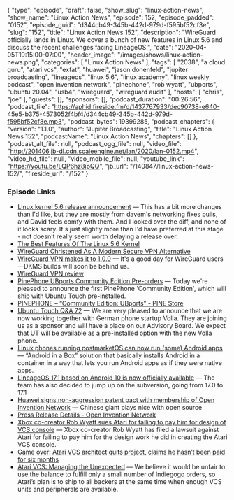 {
  "type": "episode",
  "draft": false,
  "show_slug": "linux-action-news",
  "show_name": "Linux Action News",
  "episode": 152,
  "episode_padded": "0152",
  "episode_guid": "d344cb49-345b-442d-979d-f595bf52cf3e",
  "slug": "152",
  "title": "Linux Action News 152",
  "description": "WireGuard officially lands in Linux. We cover a bunch of new features in Linux 5.6 and discuss the recent challenges facing LineageOS.",
  "date": "2020-04-05T19:15:00-07:00",
  "header_image": "/images/shows/linux-action-news.png",
  "categories": [
    "Linux Action News"
  ],
  "tags": [
    "2038",
    "a cloud guru",
    "atari vcs",
    "exfat",
    "huawei",
    "jason donenfeld",
    "jupiter broadcasting",
    "lineageos",
    "linux 5.6",
    "linux academy",
    "linux weekly podcast",
    "open invention network",
    "pinephone",
    "rob wyatt",
    "ubports",
    "ubuntu 20.04",
    "usb4",
    "wireguard",
    "wireguard audit"
  ],
  "hosts": [
    "chris",
    "joe"
  ],
  "guests": [],
  "sponsors": [],
  "podcast_duration": "00:26:56",
  "podcast_file": "https://aphid.fireside.fm/d/1437767933/dec90738-e640-45e5-b375-4573052f4bf4/d344cb49-345b-442d-979d-f595bf52cf3e.mp3",
  "podcast_bytes": 19399285,
  "podcast_chapters": {
    "version": "1.1.0",
    "author": "Jupiter Broadcasting",
    "title": "Linux Action News 152",
    "podcastName": "Linux Action News",
    "chapters": []
  },
  "podcast_alt_file": null,
  "podcast_ogg_file": null,
  "video_file": "http://201406.jb-dl.cdn.scaleengine.net/lan/2020/lan-0152.mp4",
  "video_hd_file": null,
  "video_mobile_file": null,
  "youtube_link": "https://youtu.be/LQP6hz8ipQQ",
  "jb_url": "/140847/linux-action-news-152/",
  "fireside_url": "/152"
}


### Episode Links

  * [Linux kernel 5.6 release announcement](https://lkml.org/lkml/2020/3/29/379 "Linux kernel 5.6 release announcement") — This has a bit more changes than I'd like, but they are mostly from davem's networking fixes pulls, and David feels comfy with them. And I looked over the diff, and none of it looks scary. It's just slightly more than I'd have preferred at this stage - not doesn't really seem worth delaying a release over. 
  * [The Best Features Of The Linux 5.6 Kernel](https://www.phoronix.com/scan.php?page=news_item&px=Linux-5.6-The-Best-Features "The Best Features Of The Linux 5.6 Kernel")
  * [WireGuard Christened As A Modern Secure VPN Alternative](https://www.phoronix.com/scan.php?page=news_item&px=WireGuard-1.0.0-Released "WireGuard Christened As A Modern Secure VPN Alternative")
  * [WireGuard VPN makes it to 1.0.0](https://arstechnica.com/gadgets/2020/03/wireguard-vpn-makes-it-to-1-0-0-and-into-the-next-linux-kernel/ "WireGuard VPN makes it to 1.0.0") — It's a good day for WireGuard users—DKMS builds will soon be behind us.
  * [WireGuard VPN review](https://arstechnica.com/gadgets/2018/08/wireguard-vpn-review-fast-connections-amaze-but-windows-support-needs-to-happen/ "WireGuard VPN review")
  * [PinePhone UBports Community Edition Pre-orders](https://ubports.com/blog/ubports-blog-1/post/pinephone-ubports-community-edition-pre-orders-are-open-271 "PinePhone UBports Community Edition Pre-orders") — Today we're pleased to announce the first PinePhone 'Community Edition', which will ship with Ubuntu Touch pre-installed.
  * [PINEPHONE – “Community Edition: UBports” - PINE Store](https://store.pine64.org/?product=pinephone-community-edition-ubports-limited-edition-linux-smartphone "PINEPHONE – “Community Edition: UBports” - PINE Store")
  * [Ubuntu Touch Q&A 72](https://ubports.com/blog/ubports-blog-1/post/ubuntu-touch-q-a-72-268 "Ubuntu Touch Q&A 72") — We are very pleased to announce that we are now working together with German phone startup Volla. They are joining us as a sponsor and will have a place on our Advisory Board. We expect that UT will be available as a pre-installed option with the new Volla phone.
  * [Linux phones running postmarketOS can now run (some) Android apps](https://liliputing.com/2020/03/linux-phones-running-postmarketos-can-now-run-some-android-apps-thanks-to-anbox.html "Linux phones running postmarketOS can now run \(some\) Android apps") — “Android in a Box” solution that basically installs Android in a container in a way that lets you run Android apps as if they were native apps.
  * [LineageOS 17.1 based on Android 10 is now officially available](https://www.xda-developers.com/lineageos-17-1-android-10-officially-available/ "LineageOS 17.1 based on Android 10 is now officially available") — The team has also decided to jump up on the subversion, going from 17.0 to 17.1
  * [Huawei signs non-aggression patent pact with membership of Open Invention Network](https://www.theregister.co.uk/2020/04/02/huawei_open_invention_network/ "Huawei signs non-aggression patent pact with membership of Open Invention Network") — Chinese giant plays nice with open source
  * [Press Release Details - Open Invention Network](https://www.openinventionnetwork.com/pressrelease_details/?id=103 "Press Release Details - Open Invention Network")
  * [Xbox co-creator Rob Wyatt sues Atari for failing to pay him for design of VCS console](https://venturebeat.com/2020/04/02/xbox-co-creator-rob-wyatt-sues-atari-for-failing-to-pay-him-for-design-of-vcs-console/ "Xbox co-creator Rob Wyatt sues Atari for failing to pay him for design of VCS console") — Xbox co-creator Rob Wyatt has filed a lawsuit against Atari for failing to pay him for the design work he did in creating the Atari VCS console.
  * [Game over: Atari VCS architect quits project, claims he hasn’t been paid for six months](https://www.theregister.co.uk/2019/10/08/atari_architect_quits/ "Game over: Atari VCS architect quits project, claims he hasn’t been paid for six months")
  * [Atari VCS: Managing the Unexpected](https://medium.com/@atarivcs/atari-vcs-managing-the-unexpected-d87ac17b99df "Atari VCS: Managing the Unexpected") — We believe it would be unfair to use the balance to fulfill only a small number of Indiegogo orders, so Atari’s plan is to ship to all backers at the same time when enough VCS units and peripherals are available.


